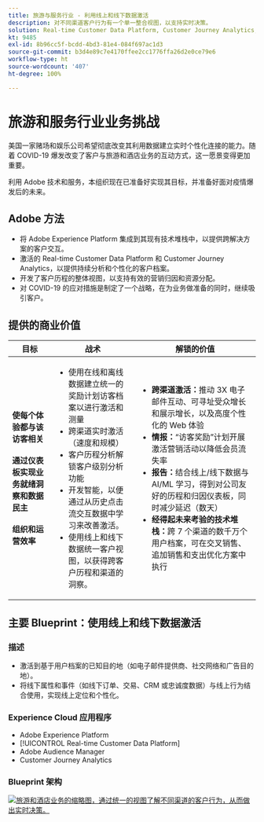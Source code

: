 ```yaml
---
title: 旅游与服务行业 - 利用线上和线下数据激活
description: 对不同渠道客户行为有一个单一整合视图，以支持实时决策。
solution: Real-time Customer Data Platform, Customer Journey Analytics, Analytics, Audience Manager, Experience Manager, Target
kt: 9485
exl-id: 8b96cc5f-bcdd-4bd3-81e4-084f697ac1d3
source-git-commit: b3d4e89c7e4170ffee2cc1776ffa26d2e0ce79e6
workflow-type: ht
source-wordcount: '407'
ht-degree: 100%

---
```


# 旅游和服务行业业务挑战

美国一家赌场和娱乐公司希望彻底改变其利用数据建立实时个性化连接的能力。随着 COVID-19 爆发改变了客户与旅游和酒店业务的互动方式，这一愿景变得更加重要。

利用 Adobe 技术和服务，本组织现在已准备好实现其目标，并准备好面对疫情爆发后的未来。

## Adobe 方法

* 将 Adobe Experience Platform 集成到其现有技术堆栈中，以提供跨解决方案的客户交互。
* 激活的 Real-time Customer Data Platform 和 Customer Journey Analytics，以提供持续分析和个性化的客户档案。
* 开发了客户历程的整体视图，以支持有效的营销归因和资源分配。
* 对 COVID-19 的应对措施是制定了一个战略，在为业务做准备的同时，继续吸引客户。

## 提供的商业价值

| 目标 | 战术 | 解锁的价值 |
|---|---|---|
| **使每个体验都与该访客相关&#x200B;**<br></br>**通过仪表板实现业务就绪洞察和数据民主&#x200B;**<br></br>**组织和运营效率**</ul> | <ul><li>使用在线和离线数据建立统一的奖励计划访客档案以进行激活和测量</li><li>跨渠道实时激活（速度和规模）</li><li>客户历程分析解锁客户级别分析功能</li><li>开发智能，以便通过从历史点击流交互数据中学习来改善激活。</li><li>使用线上和线下数据统一客户视图，以获得跨客户历程和渠道的洞察。</li></ul> | <ul><li><strong>跨渠道激活：</strong>推动 3X 电子邮件互动、可寻址受众增长和展示增长，以及高度个性化的 Web 体验 </li><li><strong>情报：</strong>“访客奖励”计划开展激活营销活动以降低会员流失率</li><li><strong>报告：</strong>结合线上/线下数据与 AI/ML 学习，得到对公司友好的历程和归因仪表板，同时减少延迟（数天）</li><li><strong>经得起未来考验的技术堆栈：</strong>跨 7 个渠道的数千万个用户档案，可在交叉销售、追加销售和支出优化方案中执行</li></ul> |

## 主要 Blueprint：使用线上和线下数据激活

### 描述

<ul><li>激活到基于用户档案的已知目的地（如电子邮件提供商、社交网络和广告目的地）。</li><li>将线下属性和事件（如线下订单、交易、CRM 或忠诚度数据）与线上行为结合使用，实现线上定位和个性化。</li></li></ul>

### Experience Cloud 应用程序

<ul><li>Adobe Experience Platform    </li><li>[!UICONTROL Real-time Customer Data Platform]</li><li>Adobe Audience Manager</li><li>Customer Journey Analytics</li></ul>

### Blueprint 架构

<a href="https://experienceleague.adobe.com/docs/blueprints-learn/architecture/audience-activation/platform-and-applications.html?lang=zh-Hans"><img alt="旅游和酒店业务的缩略图，通过统一的视图了解不同渠道的客户行为，从而做出实时决策。" src="https://experienceleague.adobe.com/docs/blueprints-learn/assets/known_activation.svg"/></a>
